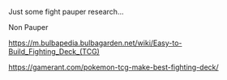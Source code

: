 Just some fight pauper research...


Non Pauper

https://m.bulbapedia.bulbagarden.net/wiki/Easy-to-Build_Fighting_Deck_(TCG)

https://gamerant.com/pokemon-tcg-make-best-fighting-deck/
